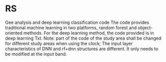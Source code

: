 # RS
Gee analysis and deep learning classification code
The code provides traditional machine learning in two platforms, random forest and object-oriented methods.
For the deep learning method, the code provided is in deep learning Txt. Note: part of the code of the study area shall be changed for different study areas when using the clock; The input layer characteristics of DNN and rf+dnn structures are different. It only needs to be modified at the input band.
